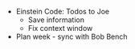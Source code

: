 - Einstein Code: Todos to Joe
    - Save information
    - Fix context window
- Plan week - sync with Bob Bench
